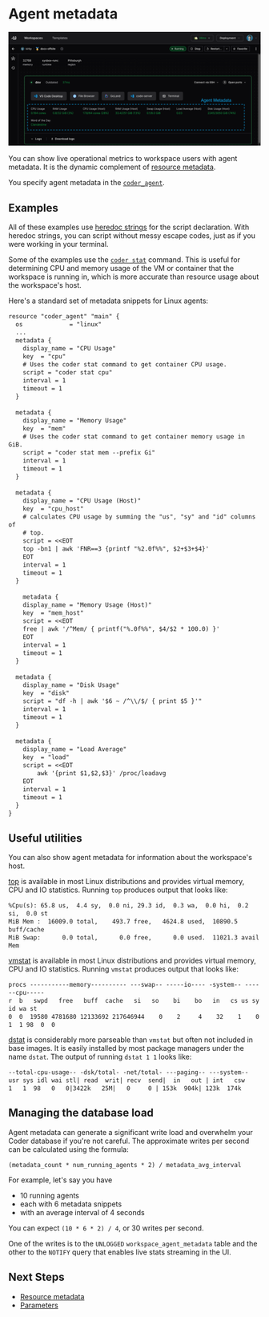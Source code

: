 # Agent metadata

![agent-metadata](../../../images/admin/templates/agent-metadata-ui.png)

You can show live operational metrics to workspace users with agent metadata. It
is the dynamic complement of [resource metadata](./resource-metadata.md).

You specify agent metadata in the
[`coder_agent`](https://registry.terraform.io/providers/coder/coder/latest/docs/resources/agent).

## Examples

All of these examples use
[heredoc strings](https://developer.hashicorp.com/terraform/language/expressions/strings#heredoc-strings)
for the script declaration. With heredoc strings, you can script without messy
escape codes, just as if you were working in your terminal.

Some of the examples use the [`coder stat`](../../../reference/cli/stat.md) command. This is
useful for determining CPU and memory usage of the VM or container that the
workspace is running in, which is more accurate than resource usage about the
workspace's host.

Here's a standard set of metadata snippets for Linux agents:

```hcl
resource "coder_agent" "main" {
  os             = "linux"
  ...
  metadata {
    display_name = "CPU Usage"
    key  = "cpu"
    # Uses the coder stat command to get container CPU usage.
    script = "coder stat cpu"
    interval = 1
    timeout = 1
  }

  metadata {
    display_name = "Memory Usage"
    key  = "mem"
    # Uses the coder stat command to get container memory usage in GiB.
    script = "coder stat mem --prefix Gi"
    interval = 1
    timeout = 1
  }

  metadata {
    display_name = "CPU Usage (Host)"
    key  = "cpu_host"
    # calculates CPU usage by summing the "us", "sy" and "id" columns of
    # top.
    script = <<EOT
    top -bn1 | awk 'FNR==3 {printf "%2.0f%%", $2+$3+$4}'
    EOT
    interval = 1
    timeout = 1
  }

    metadata {
    display_name = "Memory Usage (Host)"
    key  = "mem_host"
    script = <<EOT
    free | awk '/^Mem/ { printf("%.0f%%", $4/$2 * 100.0) }'
    EOT
    interval = 1
    timeout = 1
  }

  metadata {
    display_name = "Disk Usage"
    key  = "disk"
    script = "df -h | awk '$6 ~ /^\\/$/ { print $5 }'"
    interval = 1
    timeout = 1
  }

  metadata {
    display_name = "Load Average"
    key  = "load"
    script = <<EOT
        awk '{print $1,$2,$3}' /proc/loadavg
    EOT
    interval = 1
    timeout = 1
  }
}
```

## Useful utilities

You can also show agent metadata for information about the workspace's host.

[top](https://manpages.ubuntu.com/manpages/jammy/en/man1/top.1.html) is
available in most Linux distributions and provides virtual memory, CPU and IO
statistics. Running `top` produces output that looks like:

```text
%Cpu(s): 65.8 us,  4.4 sy,  0.0 ni, 29.3 id,  0.3 wa,  0.0 hi,  0.2 si,  0.0 st
MiB Mem :  16009.0 total,    493.7 free,   4624.8 used,  10890.5 buff/cache
MiB Swap:      0.0 total,      0.0 free,      0.0 used.  11021.3 avail Mem
```

[vmstat](https://manpages.ubuntu.com/manpages/jammy/en/man8/vmstat.8.html) is
available in most Linux distributions and provides virtual memory, CPU and IO
statistics. Running `vmstat` produces output that looks like:

```text
procs -----------memory---------- ---swap-- -----io---- -system-- ------cpu-----
r  b   swpd   free   buff  cache   si   so    bi    bo   in   cs us sy id wa st
0  0  19580 4781680 12133692 217646944    0    2     4    32    1    0  1  1 98  0  0
```

[dstat](https://manpages.ubuntu.com/manpages/jammy/man1/dstat.1.html) is
considerably more parseable than `vmstat` but often not included in base images.
It is easily installed by most package managers under the name `dstat`. The
output of running `dstat 1 1` looks like:

```text
--total-cpu-usage-- -dsk/total- -net/total- ---paging-- ---system--
usr sys idl wai stl| read  writ| recv  send|  in   out | int   csw
1   1  98   0   0|3422k   25M|   0     0 | 153k  904k| 123k  174k
```

## Managing the database load

Agent metadata can generate a significant write load and overwhelm your Coder
database if you're not careful. The approximate writes per second can be
calculated using the formula:

```text
(metadata_count * num_running_agents * 2) / metadata_avg_interval
```

For example, let's say you have

- 10 running agents
- each with 6 metadata snippets
- with an average interval of 4 seconds

You can expect `(10 * 6 * 2) / 4`, or 30 writes per second.

One of the writes is to the `UNLOGGED` `workspace_agent_metadata` table and the
other to the `NOTIFY` query that enables live stats streaming in the UI.

## Next Steps

- [Resource metadata](./resource-metadata.md)
- [Parameters](./parameters.md)

